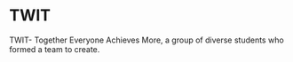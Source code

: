 # TWIT
TWIT- Together Everyone Achieves More, a group of diverse students who formed a team to create.
